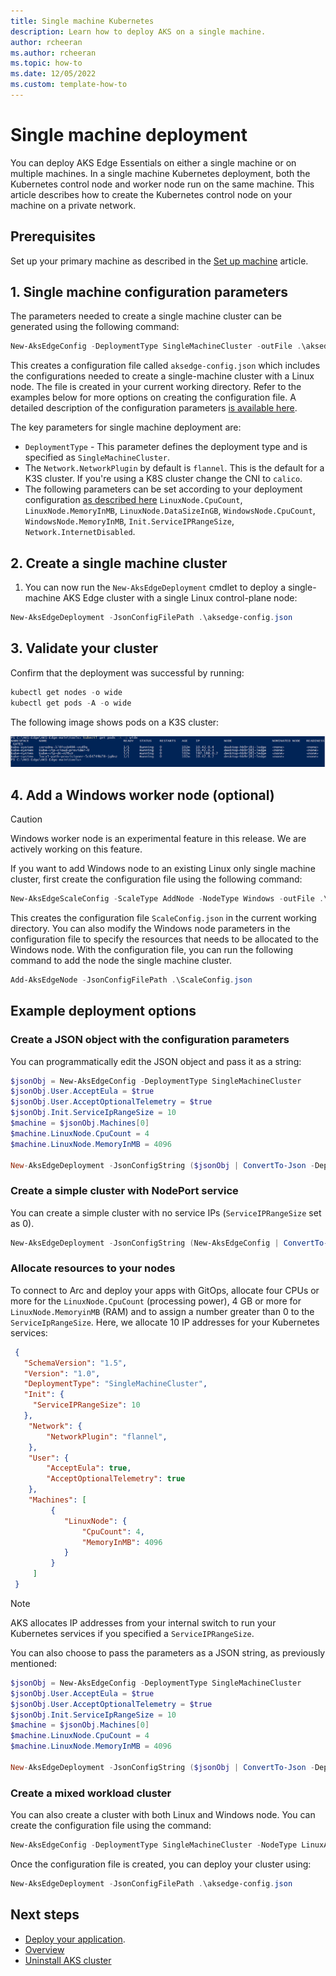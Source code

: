 ```yaml
---
title: Single machine Kubernetes
description: Learn how to deploy AKS on a single machine.
author: rcheeran
ms.author: rcheeran
ms.topic: how-to
ms.date: 12/05/2022
ms.custom: template-how-to
---
```


# Single machine deployment

You can deploy AKS Edge Essentials on either a single machine or on multiple machines. In a single machine Kubernetes deployment, both the Kubernetes control node and worker node run on the same machine. This article describes how to create the Kubernetes control node on your machine on a private network.

## Prerequisites

Set up your primary machine as described in the [Set up machine](aks-edge-howto-setup-machine.md) article.

## 1. Single machine configuration parameters

The parameters needed to create a single machine cluster can be generated using the following command:

```powershell
New-AksEdgeConfig -DeploymentType SingleMachineCluster -outFile .\aksedge-config.json | Out-Null
```

This creates a configuration file called `aksedge-config.json` which includes the configurations needed to create a single-machine cluster with a Linux node. The file is created in your current working directory. Refer to the examples below for more options on creating the configuration file. A detailed description of the configuration parameters [is available here](aks-edge-deployment-config-json.md).

The key parameters for single machine deployment are:

- `DeploymentType` - This parameter defines the deployment type and is specified as `SingleMachineCluster`.
- The `Network.NetworkPlugin` by default is `flannel`. This is the default for a K3S cluster. If you're using a K8S cluster change the CNI to `calico`.
- The following parameters can be set according to your deployment configuration [as described here](aks-edge-deployment-config-json.md)  `LinuxNode.CpuCount`, `LinuxNode.MemoryInMB`, `LinuxNode.DataSizeInGB`, `WindowsNode.CpuCount`, `WindowsNode.MemoryInMB`, `Init.ServiceIPRangeSize`, `Network.InternetDisabled`.

## 2. Create a single machine cluster

1. You can now run the `New-AksEdgeDeployment` cmdlet to deploy a single-machine AKS Edge cluster with a single Linux control-plane node:

```PowerShell
New-AksEdgeDeployment -JsonConfigFilePath .\aksedge-config.json
```

## 3. Validate your cluster

Confirm that the deployment was successful by running:

```powershell
kubectl get nodes -o wide
kubectl get pods -A -o wide
```

The following image shows pods on a K3S cluster:

![Screenshot showing all pods running.](./media/aks-edge/all-pods-running.png)

## 4. Add a Windows worker node (optional)

> [!CAUTION]
> Windows worker node is an experimental feature in this release. We are actively working on this feature. 

If you want to add Windows node to an existing Linux only single machine cluster, first create the configuration file using the following command:

```powershell
New-AksEdgeScaleConfig -ScaleType AddNode -NodeType Windows -outFile .\ScaleConfig.json | Out-Null
```

This creates the configuration file `ScaleConfig.json` in the current working directory. You can also modify the Windows node parameters in the configuration file to specify the resources that needs to be allocated to the Windows node. With the configuration file, you can run the following command to add the node the single machine cluster.

```powershell
Add-AksEdgeNode -JsonConfigFilePath .\ScaleConfig.json
```

## Example deployment options

### Create a JSON object with the configuration parameters

You can programmatically edit the JSON object and pass it as a string:

```powershell
$jsonObj = New-AksEdgeConfig -DeploymentType SingleMachineCluster
$jsonObj.User.AcceptEula = $true
$jsonObj.User.AcceptOptionalTelemetry = $true
$jsonObj.Init.ServiceIpRangeSize = 10
$machine = $jsonObj.Machines[0]
$machine.LinuxNode.CpuCount = 4
$machine.LinuxNode.MemoryInMB = 4096

New-AksEdgeDeployment -JsonConfigString ($jsonObj | ConvertTo-Json -Depth 4)
```

### Create a simple cluster with NodePort service

You can create a simple cluster with no service IPs (`ServiceIPRangeSize` set as 0).

   ```powershell
   New-AksEdgeDeployment -JsonConfigString (New-AksEdgeConfig | ConvertTo-Json -Depth 4)
   ```

### Allocate resources to your nodes

 To connect to Arc and deploy your apps with GitOps, allocate four CPUs or more for the `LinuxNode.CpuCount` (processing power), 4 GB or more for `LinuxNode.MemoryinMB` (RAM) and to assign a number greater than 0 to the `ServiceIpRangeSize`. Here, we allocate 10 IP addresses for your Kubernetes services:

   ```json
    {
      "SchemaVersion": "1.5",
      "Version": "1.0",
      "DeploymentType": "SingleMachineCluster",
      "Init": {
        "ServiceIPRangeSize": 10
      },
       "Network": {
           "NetworkPlugin": "flannel",
       },
       "User": {
           "AcceptEula": true,
           "AcceptOptionalTelemetry": true
       },
       "Machines": [
            {
               "LinuxNode": {
                   "CpuCount": 4,
                   "MemoryInMB": 4096
               }
            }
        ]
    }
   ```

> [!NOTE]
> AKS allocates IP addresses from your internal switch to run your Kubernetes services if you specified a `ServiceIPRangeSize`.

You can also choose to pass the parameters as a JSON string, as previously mentioned:

   ```powershell
   $jsonObj = New-AksEdgeConfig -DeploymentType SingleMachineCluster
   $jsonObj.User.AcceptEula = $true
   $jsonObj.User.AcceptOptionalTelemetry = $true
   $jsonObj.Init.ServiceIpRangeSize = 10
   $machine = $jsonObj.Machines[0]
   $machine.LinuxNode.CpuCount = 4
   $machine.LinuxNode.MemoryInMB = 4096

   New-AksEdgeDeployment -JsonConfigString ($jsonObj | ConvertTo-Json -Depth 4)
   ```

### Create a mixed workload cluster

You can also create a cluster with both Linux and Windows node. You can create the configuration file using the command:

```powershell
New-AksEdgeConfig -DeploymentType SingleMachineCluster -NodeType LinuxAndWindows -outFile .\aksedge-config.json | Out-Null
```

Once the configuration file is created, you can deploy your cluster using:

```PowerShell
New-AksEdgeDeployment -JsonConfigFilePath .\aksedge-config.json
```

## Next steps

- [Deploy your application](aks-edge-howto-deploy-app.md).
- [Overview](aks-edge-overview.md)
- [Uninstall AKS cluster](aks-edge-howto-uninstall.md)
